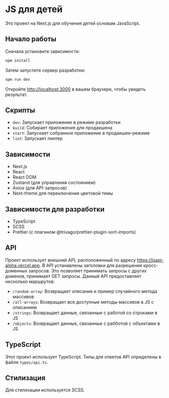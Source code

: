 # JS для детей

Это проект на Next.js для обучения детей основам JavaScript.

## Начало работы

Сначала установите зависимости:

```bash
npm install
```

Затем запустите сервер разработки:

```bash
npm run dev
```

Откройте [http://localhost:3000](http://localhost:3000) в вашем браузере, чтобы увидеть результат.

## Скрипты

- `dev`: Запускает приложение в режиме разработки
- `build`: Собирает приложение для продакшена
- `start`: Запускает собранное приложение в продакшен-режиме
- `lint`: Запускает линтер

## Зависимости

- Next.js
- React
- React DOM
- Zustand (для управления состоянием)
- Axios (для API-запросов)
- Next-theme для переключения цветовой темы

## Зависимости для разработки

- TypeScript
- SCSS
- Prettier (с плагином @trivago/prettier-plugin-sort-imports)

## API

Проект использует внешний API, расположенный по адресу https://jsapi-alpha.vercel.app. В API устанавлены заголовки для разрешения кросс-доменных запросов. Это позволяет принимать запросы с других доменов, принимает GET запросы. Данный API предоставляет несколько маршрутов:

- `/random-array`: Возвращает описание и пример случайного метода массивов
- `/all-arrays`: Возвращает все доступные методы массивов в JS c описанием
- `/strings`: Возвращает данные, связанные с работой со строками в JS
- `/objects`: Возвращает данные, связанные с рабботой с объектами в JS

## TypeScript

Этот проект использует TypeScript. Типы для ответов API определены в файле `types/api.ts`.

## Стилизация

Для стилизации используется SCSS.
